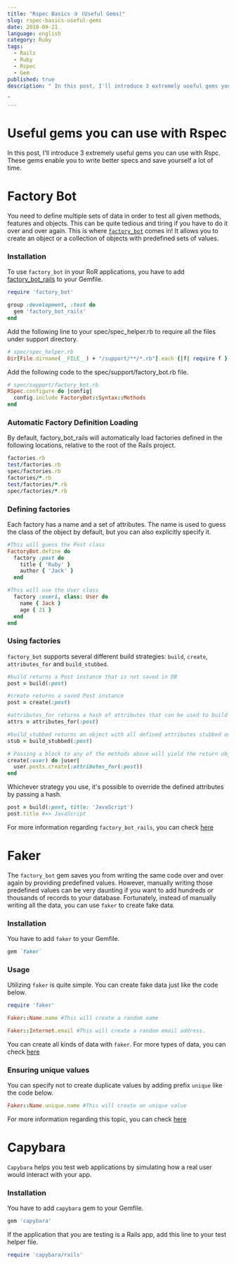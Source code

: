 ```yaml
---
title: "Rspec Basics ③ (Useful Gems)"
slug: rspec-basics-useful-gems
date: 2018-09-21
language: english
category: Ruby
tags:
  - Rails
  - Ruby
  - Rspec
  - Gem
published: true
description: " In this post, I'll introduce 3 extremely useful gems you can use with Rspc. These gems enable you to write better specs and save yourself a lot of time.You need to define multiple sets of data in order to test all the given methods, features and objects. This can be quite tedious and tiring if you have to do it over and over again. This is where factory_bot comes in! It allows you to create an object or a collection of objects with predefined sets of values.

"
---
```


# Useful gems you can use with Rspec

In this post, I'll introduce 3 extremely useful gems you can use with Rspc. These gems enable you to write better specs and save yourself a lot of time.

# Factory Bot

You need to define multiple sets of data in order to test all given methods, features and objects. This can be quite tedious and tiring if you have to do it over and over again. This is where [`factory_bot`](https://github.com/thoughtbot/factory_bot) comes in! It allows you to create an object or a collection of objects with predefined sets of values.

### Installation

To use `factory_bot` in your RoR applications, you have to add [factory_bot_rails](https://github.com/thoughtbot/factory_bot_rails) to your Gemfile.

```Ruby
require 'factory_bot'

group :development, :test do
  gem 'factory_bot_rails'
end
```

Add the following line to your spec/spec_helper.rb to require all the files under support directory.

```ruby
# spec/spec_helper.rb
Dir[File.dirname(__FILE__) + "/support/**/*.rb"].each {|f| require f }
```

Add the following code to the spec/support/factory_bot.rb file.

```Ruby
# spec/support/factory_bot.rb
RSpec.configure do |config|
  config.include FactoryBot::Syntax::Methods
end
```

### Automatic Factory Definition Loading

By default, factory_bot_rails will automatically load factories defined in the following locations, relative to the root of the Rails project.

```Ruby
factories.rb
test/factories.rb
spec/factories.rb
factories/*.rb
test/factories/*.rb
spec/factories/*.rb
```

### Defining factories

Each factory has a name and a set of attributes. The name is used to guess the class of the object by default, but you can also explicitly specify it.

```Ruby
#This will guess the Post class
FactoryBot.define do
  factory :post do
    title { 'Ruby' }
    author { 'Jack' }
  end

#This will use the User class
  factory :user1, class: User do
    name { Jack }
    age { 21 }
  end
end
```

### Using factories

`factory_bot` supports several different build strategies: `build`, `create`, `attributes_for` and `build_stubbed`.

```Ruby
#build returns a Post instance that is not saved in DB
post = build(:post)

#create returns a saved Post instance
post = create(:post)

#attributes_for returns a hash of attributes that can be used to build a Post instance
attrs = attributes_for(:post)

#build_stubbed returns an object with all defined attributes stubbed out.
stub = build_stubbed(:post)

# Passing a block to any of the methods above will yield the return object
create(:user) do |user|
  user.posts.create(:attributes_for(:post))
end
```

Whichever strategy you use, it's possible to override the defined attributes by passing a hash.

```Ruby
post = build(:post, title: 'JavaScript')
post.title #=> JavaScript
```

For more information regarding `factory_bot_rails`, you can check [here](https://www.rubydoc.info/gems/factory_bot/file/GETTING_STARTED.md)

# Faker

The `factory_bot` gem saves you from writing the same code over and over again by providing predefined values. However, manually writing those predefined values can be very daunting if you want to add hundreds or thousands of records to your database. Fortunately, instead of manually writing all the data, you can use `faker` to create fake data.

### Installation

You have to add `faker` to your Gemfile.

```Ruby
gem `faker`
```

### Usage

Utilizing `faker` is quite simple.
You can create fake data just like the code below.

```Ruby
require 'faker'

Faker::Name.name #This will create a random name

Faker::Internet.email #This will create a random email address.
```

You can create all kinds of data with `faker`. For more types of data, you can check [here](https://github.com/stympy/faker)

### Ensuring unique values

You can specify not to create duplicate values by adding prefix `unique` like the code below.

```Ruby
Faker::Name.unique.name #This will create an unique value
```

For more information regarding this topic, you can check [here](https://github.com/stympy/faker)

# Capybara

`Capybara` helps you test web applications by simulating how a real user would interact with your app.

### Installation

You have to add `capybara` gem to your Gemfile.

```Ruby
gem 'capybara'
```

If the application that you are testing is a Rails app, add this line to your test helper file.

```Ruby
require 'capybara/rails'
```
